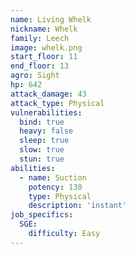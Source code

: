 ```yaml
---
name: Living Whelk
nickname: Whelk
family: Leech
image: whelk.png
start_floor: 11
end_floor: 13
agro: Sight
hp: 642
attack_damage: 43
attack_type: Physical
vulnerabilities:
  bind: true
  heavy: false
  sleep: true
  slow: true
  stun: true
abilities:
  - name: Suction
    potency: 130
    type: Physical
    description: 'instant'
job_specifics:
  SGE:
    difficulty: Easy
---
```

